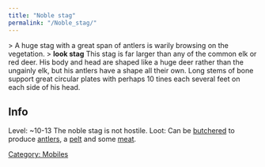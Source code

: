 ```yaml
---
title: "Noble stag"
permalink: "/Noble_stag/"
---
```


\> A huge stag with a great span of antlers is warily browsing on the
vegetation.
\> **look stag**
This stag is far larger than any of the common elk or red deer. His body
and
head are shaped like a huge deer rather than the ungainly elk, but his
antlers have a shape all their own. Long stems of bone support great
circular plates with perhaps 10 tines each several feet on each side of
his
head.

## Info

Level: ~10-13
The noble stag is not hostile.
Loot: Can be [butchered](butcher "wikilink") to produce
[antlers](a_pair_of_antlers "wikilink"), a
[pelt](a_fine_pelt "wikilink") and some [meat](meat "wikilink").

[Category: Mobiles](Category:_Mobiles "wikilink")